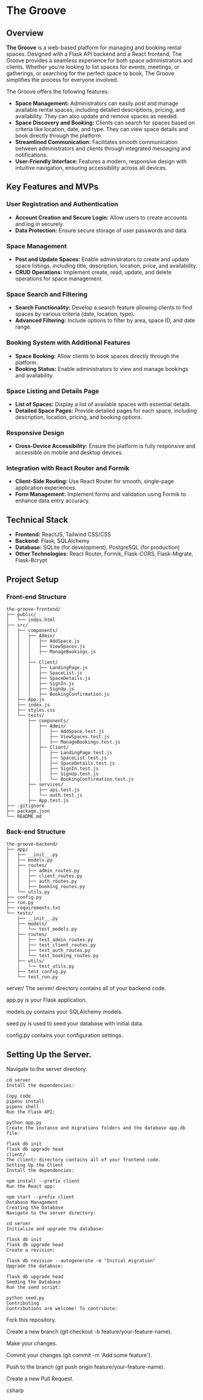 # The Groove

## Overview

**The Groove** is a web-based platform for managing and booking rental spaces. Designed with a Flask API backend and a React frontend, The Groove provides a seamless experience for both space administrators and clients. Whether you're looking to list spaces for events, meetings, or gatherings, or searching for the perfect space to book, The Groove simplifies the process for everyone involved.

The Groove offers the following features:

- **Space Management:** Administrators can easily post and manage available rental spaces, including detailed descriptions, pricing, and availability. They can also update and remove spaces as needed.
- **Space Discovery and Booking:** Clients can search for spaces based on criteria like location, date, and type. They can view space details and book directly through the platform.
- **Streamlined Communication:** Facilitates smooth communication between administrators and clients through integrated messaging and notifications.
- **User-Friendly Interface:** Features a modern, responsive design with intuitive navigation, ensuring accessibility across all devices.

## Key Features and MVPs

### User Registration and Authentication

- **Account Creation and Secure Login:** Allow users to create accounts and log in securely.
- **Data Protection:** Ensure secure storage of user passwords and data.

### Space Management

- **Post and Update Spaces:** Enable administrators to create and update space listings, including title, description, location, price, and availability.
- **CRUD Operations:** Implement create, read, update, and delete operations for space management.

### Space Search and Filtering

- **Search Functionality:** Develop a search feature allowing clients to find spaces by various criteria (date, location, type).
- **Advanced Filtering:** Include options to filter by area, space ID, and date range.

### Booking System with Additional Features

- **Space Booking:** Allow clients to book spaces directly through the platform.
- **Booking Status:** Enable administrators to view and manage bookings and availability.

### Space Listing and Details Page

- **List of Spaces:** Display a list of available spaces with essential details.
- **Detailed Space Pages:** Provide detailed pages for each space, including description, location, pricing, and booking options.

### Responsive Design

- **Cross-Device Accessibility:** Ensure the platform is fully responsive and accessible on mobile and desktop devices.

### Integration with React Router and Formik

- **Client-Side Routing:** Use React Router for smooth, single-page application experiences.
- **Form Management:** Implement forms and validation using Formik to enhance data entry accuracy.

## Technical Stack

- **Frontend:** ReactJS, Tailwind CSS/CSS
- **Backend:** Flask, SQLAlchemy
- **Database:** SQLite (for development), PostgreSQL (for production)
- **Other Technologies:** React Router, Formik, Flask-CORS, Flask-Migrate, Flask-Bcrypt

## Project Setup

### Front-end Structure

```console
the-groove-frontend/
├── public/
│   └── index.html
├── src/
│   ├── components/
│   │   ├── Admin/
│   │   │   ├── AddSpace.js
│   │   │   ├── ViewSpaces.js
│   │   │   ├── ManageBookings.js
│   │   │   
│   │   ├── Client/
│   │   │   ├── LandingPage.js
│   │   │   ├── SpaceList.js
│   │   │   ├── SpaceDetails.js
│   │   │   ├── SignIn.js
│   │   │   ├── SignUp.js
│   │   │   ├── BookingConfirmation.js
│   ├── App.js
│   ├── index.js
│   ├── styles.css
│   └── tests/
│       ├── components/
│       │   ├── Admin/
│       │   │   ├── AddSpace.test.js
│       │   │   ├── ViewSpaces.test.js
│       │   │   ├── ManageBookings.test.js
│       │   ├── Client/
│       │   │   ├── LandingPage.test.js
│       │   │   ├── SpaceList.test.js
│       │   │   ├── SpaceDetails.test.js
│       │   │   ├── SignIn.test.js
│       │   │   ├── SignUp.test.js
│       │   │   └── BookingConfirmation.test.js
│       ├── services/
│       │   ├── api.test.js
│       │   └── auth.test.js
│       ├── App.test.js
├── .gitignore
├── package.json
└── README.md
```

### Back-end Structure
```console
the-groove-backend/
├── app/
│   ├── __init__.py
│   ├── models.py
│   ├── routes/
│   │   ├── admin_routes.py
│   │   ├── client_routes.py
│   │   ├── auth_routes.py
│   │   ├── booking_routes.py
│   └── utils.py
├── config.py
├── run.py
├── requirements.txt
└── tests/
    ├── __init__.py
    ├── models/
    │   └── test_models.py
    ├── routes/
    │   ├── test_admin_routes.py
    │   ├── test_client_routes.py
    │   ├── test_auth_routes.py
    │   └── test_booking_routes.py
    ├── utils/
    │   └── test_utils.py
    ├── test_config.py
    └── test_run.py
```
server/
The server/ directory contains all of your backend code.

app.py is your Flask application.

models.py contains your SQLAlchemy models.

seed.py is used to seed your database with initial data.

config.py contains your configuration settings.

## Setting Up the Server.

Navigate to the server directory:

```console
cd server
Install the dependencies:
```
```console
Copy code
pipenv install
pipenv shell
Run the Flask API:
```
```console
python app.py
Create the instance and migrations folders and the database app.db file:
```
```console
flask db init
flask db upgrade head
client/
The client/ directory contains all of your frontend code.
Setting Up the Client
Install the dependencies:
```
```console
npm install --prefix client
Run the React app:
```
```console
npm start --prefix client
Database Management
Creating the Database
Navigate to the server directory:
```
```console
cd server
Initialize and upgrade the database:
```
```console
flask db init
flask db upgrade head
Create a revision:
```
```console
flask db revision --autogenerate -m "Initial migration"
Upgrade the database:
```
```console
flask db upgrade head
Seeding the Database
Run the seed script:
```
```console
python seed.py
Contributing
Contributions are welcome! To contribute:
```
Fork this repository.

Create a new branch (git checkout -b feature/your-feature-name).

Make your changes.

Commit your changes (git commit -m 'Add some feature').

Push to the branch (git push origin feature/your-feature-name).

Create a new Pull Request.

csharp
